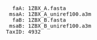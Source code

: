   <pre>
    faA: 1ZBX_A.fasta  
   msaA: 1ZBX_A_uniref100.a3m  
    faB: 1ZBX_B.fasta  
   msaB: 1ZBX_B_uniref100.a3m  
  TaxID: 4932
</pre>
